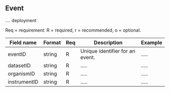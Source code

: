 ## Event

.... deployment

Req = requirement: R = required, r = recommended, o = optional.

| Field name | Format | Req | Description | Example |
| ---------- | ------ | --- | ----------- | ------- |
| eventID | string | R | Unique identifier for an event. | ..... |
| datasetID | string | R | ..... | ..... |
| organismID | string | R | ..... | ..... |
| instrumentID | string | R | ..... | ..... |
